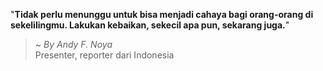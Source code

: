 "**Tidak perlu menunggu untuk bisa menjadi cahaya bagi orang-orang di sekelilingmu. Lakukan kebaikan, sekecil apa pun, sekarang juga.**"

> ~ _By Andy F. Noya_  
Presenter, reporter dari Indonesia
